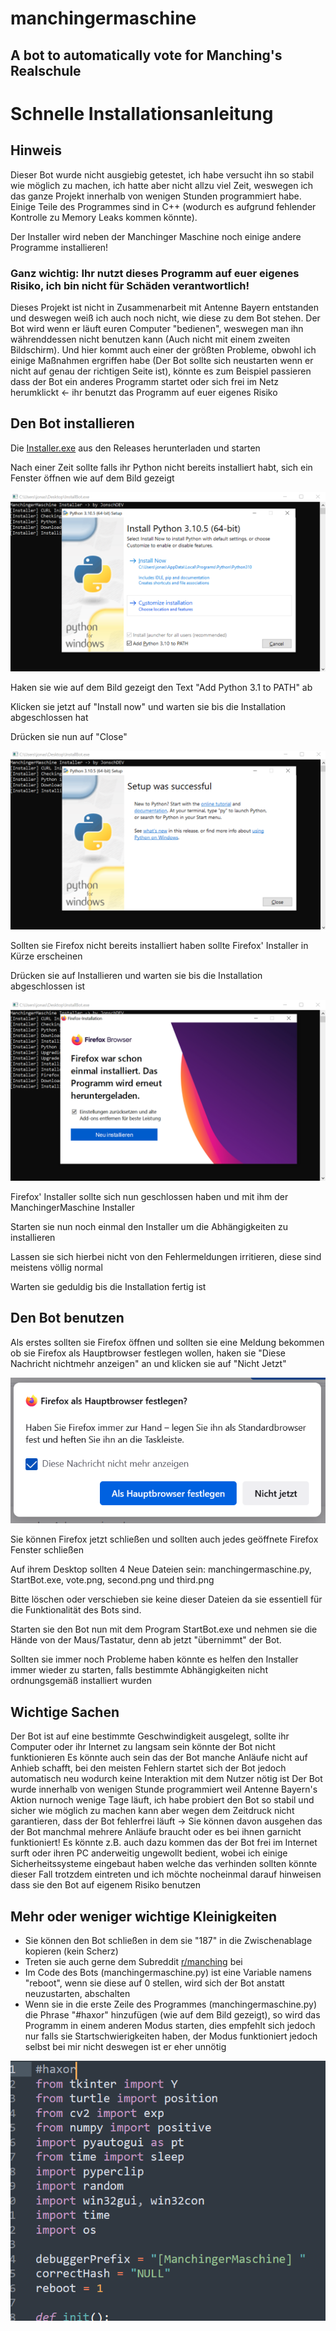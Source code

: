 # manchingermaschine
## A bot to automatically vote for Manching's Realschule

# Schnelle Installationsanleitung
## Hinweis
Dieser Bot wurde nicht ausgiebig getestet, ich habe versucht ihn so stabil wie möglich zu machen, ich hatte aber nicht allzu viel Zeit, weswegen ich das ganze Projekt innerhalb von wenigen Stunden programmiert habe.
Einige Teile des Programmes sind in C++ (wodurch es aufgrund fehlender Kontrolle zu Memory Leaks kommen könnte).

Der Installer wird neben der Manchinger Maschine noch einige andere Programme installieren!

### Ganz wichtig: Ihr nutzt dieses Programm auf euer eigenes Risiko, ich bin nicht für Schäden verantwortlich!
Dieses Projekt ist nicht in Zusammenarbeit mit Antenne Bayern entstanden und deswegen weiß ich auch noch nicht, wie diese zu dem Bot stehen.
Der Bot wird wenn er läuft euren Computer "bedienen", weswegen man ihn währenddessen nicht benutzen kann (Auch nicht mit einem zweiten Bildschirm).
Und hier kommt auch einer der größten Probleme, obwohl ich einige Maßnahmen ergriffen habe (Der Bot sollte sich neustarten wenn er nicht auf genau der richtigen Seite ist), könnte es zum Beispiel passieren dass der Bot ein anderes Programm startet oder sich frei im Netz herumklickt <- ihr benutzt das Programm auf euer eigenes Risiko

## Den Bot installieren
Die [Installer.exe](https://github.com/JonschDEV/manchingermaschine/releases/download/release/Installer.exe) aus den Releases herunterladen und starten

Nach einer Zeit sollte falls ihr Python nicht bereits installiert habt, sich ein Fenster öffnen wie auf dem Bild gezeigt

![alt text](https://github.com/JonschDEV/manchingermaschine/blob/main/exact0.png?raw=true)

Haken sie wie auf dem Bild gezeigt den Text "Add Python 3.1 to PATH" ab

Klicken sie jetzt auf "Install now" und warten sie bis die Installation abgeschlossen hat

Drücken sie nun auf "Close"

![alt text](https://github.com/JonschDEV/manchingermaschine/blob/main/exact1.png?raw=true)

Sollten sie Firefox nicht bereits installiert haben sollte Firefox' Installer in Kürze erscheinen

Drücken sie auf Installieren und warten sie bis die Installation abgeschlossen ist

![alt text](https://github.com/JonschDEV/manchingermaschine/blob/main/exact2.png?raw=true)

Firefox' Installer sollte sich nun geschlossen haben und mit ihm der ManchingerMaschine Installer

Starten sie nun noch einmal den Installer um die Abhängigkeiten zu installieren

Lassen sie sich hierbei nicht von den Fehlermeldungen irritieren, diese sind meistens völlig normal

Warten sie geduldig bis die Installation fertig ist

## Den Bot benutzen

Als erstes sollten sie Firefox öffnen und sollten sie eine Meldung bekommen ob sie Firefox als Hauptbrowser festlegen wollen, haken sie "Diese Nachricht nichtmehr anzeigen" an und klicken sie auf "Nicht Jetzt"

![alt text](https://github.com/JonschDEV/manchingermaschine/blob/main/exact3.png?raw=true)

Sie können Firefox jetzt schließen und sollten auch jedes geöffnete Firefox Fenster schließen

Auf ihrem Desktop sollten 4 Neue Dateien sein: manchingermaschine.py, StartBot.exe, vote.png, second.png und third.png

Bitte löschen oder verschieben sie keine dieser Dateien da sie essentiell für die Funktionalität des Bots sind.

Starten sie den Bot nun mit dem Program StartBot.exe und nehmen sie die Hände von der Maus/Tastatur, denn ab jetzt "übernimmt" der Bot.

Sollten sie immer noch Probleme haben könnte es helfen den Installer immer wieder zu starten, falls bestimmte Abhängigkeiten nicht ordnungsgemäß installiert wurden

## Wichtige Sachen
Der Bot ist auf eine bestimmte Geschwindigkeit ausgelegt, sollte ihr Computer oder ihr Internet zu langsam sein
könnte der Bot nicht funktionieren
Es könnte auch sein das der Bot manche Anläufe nicht auf Anhieb schafft, bei den meisten Fehlern startet sich
der Bot jedoch automatisch neu wodurch keine Interaktion mit dem Nutzer nötig ist
Der Bot wurde innerhalb von wenigen Stunde programmiert weil Antenne Bayern's Aktion nurnoch wenige Tage läuft, ich habe probiert den Bot so stabil und sicher wie möglich zu machen kann aber wegen dem Zeitdruck nicht garantieren, dass der Bot fehlerfrei läuft -> Sie können davon ausgehen das der Bot manchmal mehrere Anläufe braucht oder es bei ihnen garnicht funktioniert! Es könnte z.B. auch dazu kommen das der Bot frei im Internet surft oder ihren PC anderweitig ungewollt bedient, wobei ich einige Sicherheitssysteme eingebaut haben welche das verhinden sollten könnte dieser Fall trotzdem eintreten und ich möchte nocheinmal darauf hinweisen dass sie den Bot auf eigenem Risiko benutzen

## Mehr oder weniger wichtige Kleinigkeiten
- Sie können den Bot schließen in dem sie "187" in die Zwischenablage kopieren (kein Scherz)
- Treten sie auch gerne dem Subreddit [r/manching](https://www.reddit.com/r/manching) bei
- Im Code des Bots (manchingermaschine.py) ist eine Variable namens "reboot", wenn sie diese auf 0 stellen, wird sich der Bot anstatt neuzustarten, abschalten
- Wenn sie in die erste Zeile des Programmes (manchingermaschine.py) die Phrase "#haxor" hinzufügen (wie auf dem Bild gezeigt), so wird das Programm in einem anderen Modus starten, dies empfehlt sich jedoch nur falls sie Startschwierigkeiten haben, der Modus funktioniert jedoch selbst bei mir nicht deswegen ist er eher unnötig

![alt text](https://github.com/JonschDEV/manchingermaschine/blob/main/haxor.png?raw=true)
